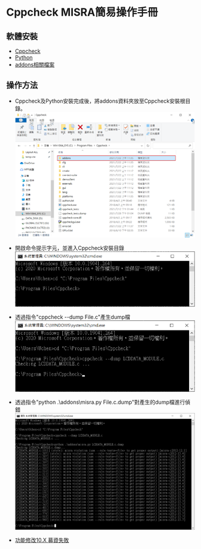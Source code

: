# Cppcheck MISRA簡易操作手冊

## 軟體安裝
* [Cppcheck](http://cppcheck.sourceforge.net/)
* [Python](https://www.python.org/downloads/)
* [addons相關檔案](https://github.com/danmar/cppcheck/blob/main/addons/)

## 操作方法
* Cppcheck及Python安裝完成後，將addons資料夾放至Cppcheck安裝根目錄。
![Addr](./addr.png)
* 開啟命令提示字元，並進入Cppcheck安裝目錄
![Addr](./step1.png)
* 透過指令"cppcheck --dump File.c"產生dump檔
![Addr](./step2.png)
* 透過指令"python .\addons\misra.py File.c.dump"對產生的dump檔進行偵錯
![Addr](./step3.png)

* [功能修改10.X 募資失敗](https://www.kickstarter.com/projects/3300446/add-all-missing-10x-misra-rules)